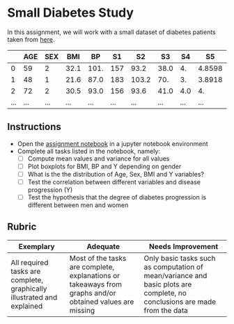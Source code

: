 # Small Diabetes Study

In this assignment, we will work with a small dataset of diabetes patients taken from [here](https://www4.stat.ncsu.edu/~boos/var.select/diabetes.html).

|   | AGE | SEX | BMI | BP | S1 | S2 | S3 | S4 | S5 | S6 | Y  |
|---|-----|-----|-----|----|----|----|----|----|----|----|----|
| 0 | 59 | 2 | 32.1 | 101. | 157 | 93.2 | 38.0 | 4. | 4.8598 | 87 | 151 |
| 1 | 48 | 1 | 21.6 | 87.0 | 183 | 103.2 | 70. | 3. | 3.8918 | 69 | 75 |
| 2 | 72 | 2 | 30.5 | 93.0 | 156 | 93.6 | 41.0 | 4.0 | 4. | 85 | 141 |
| ... | ... | ... | ... | ...| ...| ...| ...| ...| ...| ...| ... |

## Instructions

* Open the [assignment notebook](assignment.ipynb) in a jupyter notebook environment
* Complete all tasks listed in the notebook, namely:
   * [ ] Compute mean values and variance for all values
   * [ ] Plot boxplots for BMI, BP and Y depending on gender
   * [ ] What is the the distribution of Age, Sex, BMI and Y variables?
   * [ ] Test the correlation between different variables and disease progression (Y)
   * [ ] Test the hypothesis that the degree of diabetes progression is different between men and women
   
## Rubric

Exemplary | Adequate | Needs Improvement
--- | --- | -- |
All required tasks are complete, graphically illustrated and explained | Most of the tasks are complete, explanations or takeaways from graphs and/or obtained values are missing | Only basic tasks such as computation of mean/variance and basic plots are complete, no conclusions are made from the data
